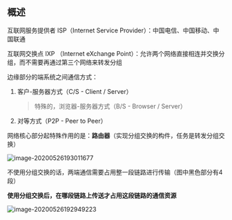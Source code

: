 ## 概述

互联网服务提供者 ISP（Internet Service Provider）：中国电信、中国移动、中国联通

互联网交换点 IXP （Internet eXchange Point）：允许两个网络直接相连并交换分组，而不需要再通过第三个网络来转发分组

边缘部分的端系统之间通信方式：

1. 客户-服务器方式（C/S  -  Client / Server）

   > 特殊的，浏览器-服务器方式（B/S - Browser / Server）

2. 对等方式（P2P - Peer to Peer）

网络核心部分起特殊作用的是：**路由器**（实现分组交换的构件，任务是转发分组交换）

![image-20200526193011677](assets/image-20200526193011677.png)

不使用分组交换的话，两端通信需要占用整一段链路进行传输（图中黑色部分有4段）

**使用分组交换后，在哪段链路上传送才占用这段链路的通信资源**

<img src="assets/image-20200526192949223.png" alt="image-20200526192949223"  />

